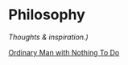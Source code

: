 # Philosophy

_Thoughts & inspiration.)_

[Ordinary Man with Nothing To Do](/philosophy/ordinary_man)
